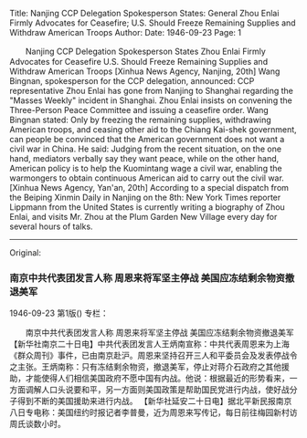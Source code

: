 Title: Nanjing CCP Delegation Spokesperson States: General Zhou Enlai Firmly Advocates for Ceasefire; U.S. Should Freeze Remaining Supplies and Withdraw American Troops
Author:
Date: 1946-09-23
Page: 1

　　Nanjing CCP Delegation Spokesperson States
    Zhou Enlai Firmly Advocates for Ceasefire
    U.S. Should Freeze Remaining Supplies and Withdraw American Troops
    [Xinhua News Agency, Nanjing, 20th] Wang Bingnan, spokesperson for the CCP delegation, announced: CCP representative Zhou Enlai has gone from Nanjing to Shanghai regarding the "Masses Weekly" incident in Shanghai. Zhou Enlai insists on convening the Three-Person Peace Committee and issuing a ceasefire order. Wang Bingnan stated: Only by freezing the remaining supplies, withdrawing American troops, and ceasing other aid to the Chiang Kai-shek government, can people be convinced that the American government does not want a civil war in China. He said: Judging from the recent situation, on the one hand, mediators verbally say they want peace, while on the other hand, American policy is to help the Kuomintang wage a civil war, enabling the warmongers to obtain continuous American aid to carry out the civil war.
    [Xinhua News Agency, Yan'an, 20th] According to a special dispatch from the Beiping Xinmin Daily in Nanjing on the 8th: New York Times reporter Lippmann from the United States is currently writing a biography of Zhou Enlai, and visits Mr. Zhou at the Plum Garden New Village every day for several hours of talks.



<hr /> 

Original: 


### 南京中共代表团发言人称  周恩来将军坚主停战  美国应冻结剩余物资撤退美军

1946-09-23
第1版()
专栏：

　　南京中共代表团发言人称
    周恩来将军坚主停战
    美国应冻结剩余物资撤退美军
    【新华社南京二十日电】中共代表团发言人王炳南宣称：中共代表周恩来为上海《群众周刊》事件，已由南京赴沪。周恩来坚持召开三人和平委员会及发表停战令之主张。王炳南称：只有冻结剩余物资，撤退美军，停止对蒋介石政府之其他援助，才能使得人们相信美国政府不愿中国有内战。他说：根据最近的形势看来，一方面调解人口头说要和平，另一方面则美国政策是帮助国民党进行内战，使好战分子得到不断的美国援助来进行内战。
    【新华社延安二十日电】据北平新民报南京八日专电称：美国纽约时报记者李普曼，近为周恩来写传记，每日前往梅园新村访周氏谈数小时。
